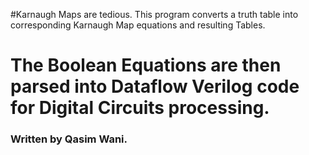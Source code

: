#Karnaugh Maps are tedious. This program converts a truth table into corresponding Karnaugh Map equations and resulting Tables.
# The Boolean Equations are then parsed into Dataflow Verilog code for Digital Circuits processing.

### Written by Qasim Wani.
